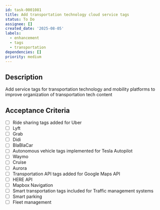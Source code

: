 ```yaml
---
id: task-0001081
title: Add transportation technology cloud service tags
status: To Do
assignee: []
created_date: '2025-08-05'
labels:
  - enhancement
  - tags
  - transportation
dependencies: []
priority: medium
---
```


## Description

Add service tags for transportation technology and mobility platforms to improve organization of transportation tech content

## Acceptance Criteria

- [ ] Ride sharing tags added for Uber
- [ ] Lyft
- [ ] Grab
- [ ] Didi
- [ ] BlaBlaCar
- [ ] Autonomous vehicle tags implemented for Tesla Autopilot
- [ ] Waymo
- [ ] Cruise
- [ ] Aurora
- [ ] Transportation API tags added for Google Maps API
- [ ] HERE API
- [ ] Mapbox Navigation
- [ ] Smart transportation tags included for Traffic management systems
- [ ] Smart parking
- [ ] Fleet management
